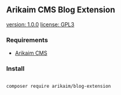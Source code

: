 ## Arikaim CMS Blog Extension
[version: 1.0.0](https://img.shields.io/github/release/arikaim/blog-extension.svg)
[license: GPL3](https://img.shields.io/badge/License-GPLv3-blue.svg)



### Requirements 
  * [Arikaim CMS](https://github.com/arikaim/arikaim)



### Install
```bash 

composer require arikaim/blog-extension

```
